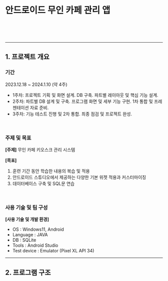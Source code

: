 # 안드로이드 무인 카페 관리 앱
<br/>
<br/>
<br/>

* * *

## 1. 프로젝트 개요
### 기간
2023.12.18 ~ 2024.1.10 (약 4주)
- 1주차: 프로젝트 기획 및 화면 설계. DB 구축. 파트별 레이아웃 및 핵심 기능 설계.
- 2주차: 파트별 DB 설계 및 구축. 프로그램 화면 및 세부 기능 구현. 1차 통합 및 프레젠테이션 자료 준비.
- 3주차: 기능 테스트 진행 및 2차 통합. 최종 점검 및 프로젝트 완성.

<br/>

### 주제 및 목표
**[주제]** 무인 카페 키오스크 관리 시스템

**[목표]**
1. 훈련 기간 동안 학습한 내용의 복습 및 적용		
2. 안드로이드 스튜디오에서 제공하는 다양한 기본 위젯 적용과 커스터마이징
3. 데이터베이스 구축 및 SQL문 연습

<br/>

### 사용 기술 및 팀 구성

**[사용 기술 및 개발 환경]**
- OS : Windows11, Android
- Language : JAVA
- DB : SQLite
- Tools : Android Studio
- Test device : Emulator (Pixel XL API 34)

* * *

## 2. 프로그램 구조



